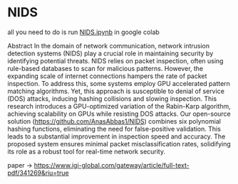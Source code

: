 # NIDS
all you need to do is run [NIDS.ipynb](NIDS.ipynb) in google colab


Abstract
In the domain of network communication, network intrusion detection systems (NIDS) play a crucial role in maintaining security by identifying potential threats. NIDS relies on packet inspection, often using rule-based databases to scan for malicious patterns. However, the expanding scale of internet connections hampers the rate of packet inspection. To address this, some systems employ GPU accelerated pattern matching algorithms. Yet, this approach is susceptible to denial of service (DOS) attacks, inducing hashing collisions and slowing inspection. This research introduces a GPU-optimized variation of the Rabin-Karp algorithm, achieving scalability on GPUs while resisting DOS attacks. Our open-source solution (https://github.com/AnasAbbas1/NIDS) combines six polynomial hashing functions, eliminating the need for false-positive validation. This leads to a substantial improvement in inspection speed and accuracy. The proposed system ensures minimal packet misclassification rates, solidifying its role as a robust tool for real-time network security.

paper -> https://www.igi-global.com/gateway/article/full-text-pdf/341269&riu=true
